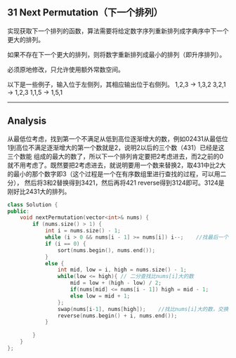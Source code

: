 ## 31 Next Permutation（下一个排列）

实现获取下一个排列的函数，算法需要将给定数字序列重新排列成字典序中下一个更大的排列。

如果不存在下一个更大的排列，则将数字重新排列成最小的排列（即升序排列）。

必须原地修改，只允许使用额外常数空间。

以下是一些例子，输入位于左侧列，其相应输出位于右侧列。
1,2,3 → 1,3,2
3,2,1 → 1,2,3
1,1,5 → 1,5,1

-----------------

## Analysis

从最低位考虑，找到第一个不满足从低到高位逐渐增大的数，例如02431从最低位1到高位不满足逐渐增大的第一个数就是2，说明2以后的三个数（431）已经是这三个数能 组成的最大的数了，所以下一个排列肯定要把2考虑进去，而2之前的0就不用考虑了。既然要把2考虑进去，就说明要用一个数来替换2，取431中比2大的最小的那个数字即3（这个过程是一个在有序数组里进行查找的过程，可以用二分）， 然后将3和2替换得到3421，然后再将421 reverse得到3124即可。3124是刚好比2431大的排列。

```C++
class Solution {
public:
    void nextPermutation(vector<int>& nums) {
        if (nums.size() > 1) {
            int i = nums.size() - 1;
            while (i > 0 && nums[i - 1] >= nums[i]) i--;    //找最后一个nums[i - 1] < nums[i]的位置
            if (i == 0) {
                sort(nums.begin(), nums.end());
            }
            else {
                int mid, low = i, high = nums.size() - 1;
                while(low <= high){ // 二分查找比nums[i]大的数
                    mid = low + (high - low) / 2;
                    if(nums[mid] <= nums[i - 1]) high = mid - 1;
                    else low = mid + 1;
                }; 
                swap(nums[i-1], nums[high]);    //找比nums[i]大的数，交换
                reverse(nums.begin() + i, nums.end());
            }
            
        }
    }
};
```

